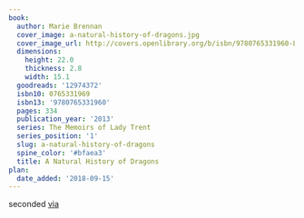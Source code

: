 ```yaml
---
book:
  author: Marie Brennan
  cover_image: a-natural-history-of-dragons.jpg
  cover_image_url: http://covers.openlibrary.org/b/isbn/9780765331960-L.jpg
  dimensions:
    height: 22.0
    thickness: 2.8
    width: 15.1
  goodreads: '12974372'
  isbn10: 0765331969
  isbn13: '9780765331960'
  pages: 334
  publication_year: '2013'
  series: The Memoirs of Lady Trent
  series_position: '1'
  slug: a-natural-history-of-dragons
  spine_color: '#bfaea3'
  title: A Natural History of Dragons
plan:
  date_added: '2018-09-15'
---
```


seconded [via](https://www.reddit.com/r/Fantasy/comments/hazt57/oddly_specific_fantasy_recommendation_requests/fv67p9o/)
